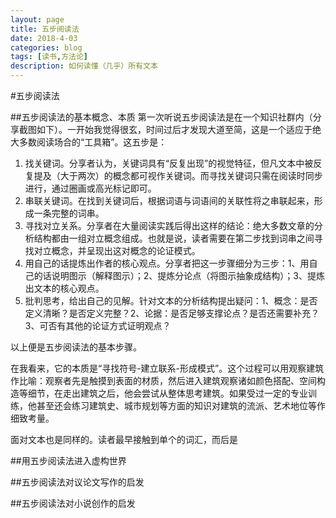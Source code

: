 ```yaml
---
layout: page
title: 五步阅读法
date: 2018-4-03
categories: blog
tags: [读书,方法论]
description: 如何读懂（几乎）所有文本
---
```




#五步阅读法

##五步阅读法的基本概念、本质
第一次听说五步阅读法是在一个知识社群内（分享截图如下）。一开始我觉得很玄，时间过后才发现大道至简，这是一个适应于绝大多数阅读场合的“工具箱”。这五步是：

1. 找关键词。分享者认为，关键词具有“反复出现”的视觉特征，但凡文本中被反复提及（大于两次）的概念都可视作关键词。而寻找关键词只需在阅读时同步进行，通过圈画或高光标记即可。
2. 串联关键词。在找到关键词后，根据词语与词语间的关联性将之串联起来，形成一条完整的词串。
3. 寻找对立关系。分享者在大量阅读实践后得出这样的结论：绝大多数文章的分析结构都由一组对立概念组成。也就是说，读者需要在第二步找到词串之间寻找对立概念，并呈现出这对概念的论证模式。
4. 用自己的话提炼出作者的核心观点。分享者把这一步骤细分为三步：1、用自己的话说明图示（解释图示）；2、提炼分论点（将图示抽象成结构）；3、提炼出文本的核心观点。
5. 批判思考，给出自己的见解。针对文本的分析结构提出疑问：1、概念：是否定义清晰？是否定义完整？2、论据：是否足够支撑论点？是否还需要补充？3、可否有其他的论证方式证明观点？

以上便是五步阅读法的基本步骤。

在我看来，它的本质是“寻找符号-建立联系-形成模式”。这个过程可以用观察建筑作比喻：观察者先是触摸到表面的材质，然后进入建筑观察诸如颜色搭配、空间构造等细节，在走出建筑之后，他会尝试从整体思考建筑。如果受过一定的专业训练，他甚至还会练习建筑史、城市规划等方面的知识对建筑的流派、艺术地位等作细致考量。

面对文本也是同样的。读者最早接触到单个的词汇，而后是


##用五步阅读法进入虚构世界

##五步阅读法对议论文写作的启发

##五步阅读法对小说创作的启发




